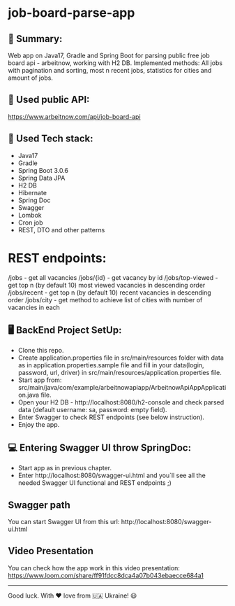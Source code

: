 # job-board-parse-app

## 📔 Summary:
Web app on Java17, Gradle and Spring Boot
for parsing public free job board api -
arbeitnow, working with H2 DB.
Implemented methods: All jobs
with pagination and sorting,
most n recent jobs,
statistics for cities and amount of jobs.

## 📑 Used public API:
https://www.arbeitnow.com/api/job-board-api 

## 🔨 Used Tech stack:
- Java17
- Gradle
- Spring Boot 3.0.6
- Spring Data JPA
- H2 DB
- Hibernate
- Spring Doc
- Swagger
- Lombok
- Cron job
- REST, DTO and other patterns

# REST endpoints:
/jobs - get all vacancies
/jobs/{id} - get vacancy by id
/jobs/top-viewed - get top n (by default 10) most viewed vacancies in descending order
/jobs/recent - get top n (by default 10) recent vacancies in descending order
/jobs/city - get method to achieve list of cities with number of vacancies in each


## 🖥️ BackEnd Project SetUp:
- Clone this repo.
- Create application.properties file in src/main/resources folder
  with data as in application.properties.sample file
  and fill in your data(login, password, url, driver)
  in src/main/resources/application.properties file.
- Start app from: src/main/java/com/example/arbeitnowapiapp/ArbeitnowApiAppApplication.java file.
- Open your H2 DB - http://localhost:8080/h2-console and check parsed data
    (default username: sa, password: empty field).
- Enter Swagger to check REST endpoints (see below instruction).
- Enjoy the app.

## 💻 Entering Swagger UI throw SpringDoc:
- Start app as in previous chapter.
- Enter http://localhost:8080/swagger-ui.html
  and you`ll see all the needed Swagger UI functional and REST endpoints ;)

## Swagger path
You can start Swagger UI from this url:
http://localhost:8080/swagger-ui.html

## Video Presentation
You can check how the app work in this video presentation:
https://www.loom.com/share/ff91fdcc8dca4a07b043ebaecce684a1

_____
Good luck. With :hearts: love from :ukraine: Ukraine! :smiley: